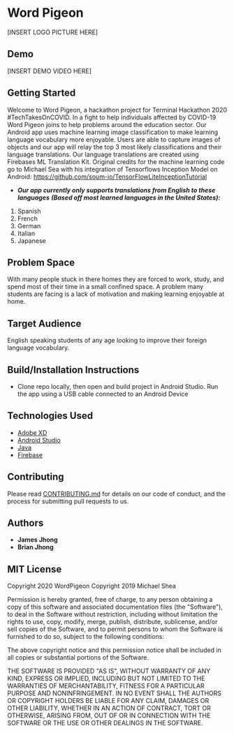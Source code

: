 # Word Pigeon 

[INSERT LOGO PICTURE HERE]

## Demo 

[INSERT DEMO VIDEO HERE]

## Getting Started
Welcome to Word Pigeon, a hackathon project for Terminal Hackathon 2020 #TechTakesOnCOVID. In a fight to help individuals affected by COVID-19 Word Pigeon joins to help problems around the education sector. Our Android app uses machine learning image classification to make learning language vocabulary more enjoyable. Users are able to capture images of objects and our app will relay the top 3 most likely classifications and their language translations. Our language translations are created using Firebases ML Translation Kit. Original credits for the machine learning code go to Michael Sea with his integration of Tensorflows Inception Model on Android: https://github.com/soum-io/TensorFlowLiteInceptionTutorial

* ***Our app currently only supports translations from English to these languages***
 ***(Based off most learned languages in the United States):***
1. Spanish
2. French
3. German
4. Italian
5. Japanese 

## Problem Space
With many people stuck in there homes they are forced to work, study, and spend most of their time in a small confined space. A problem many students are facing is a lack of motivation and making learning enjoyable at home. 

## Target Audience 
English speaking students of any age looking to improve their foreign language vocabulary. 

## Build/Installation Instructions
* Clone repo locally, then open and build project in Android Studio. Run the app using a USB cable connected to an Android Device 

## Technologies Used

* [Adobe XD](https://www.adobe.com/products/xd.html)
* [Android Studio](https://developer.android.com/studio)
* [Java](https://www.java.com/en/)
* [Firebase](https://firebase.google.com/)

## Contributing

Please read [CONTRIBUTING.md](https://gist.github.com/PurpleBooth/b24679402957c63ec426) for details on our code of conduct, and the process for submitting pull requests to us.

## Authors

* **James Jhong** 
* **Brian Jhong** 

## MIT License

Copyright 2020 WordPigeon
Copyright 2019 Michael Shea

Permission is hereby granted, free of charge, to any person obtaining a copy of this software and associated documentation files (the "Software"), to deal in the Software without restriction, including without limitation the rights to use, copy, modify, merge, publish, distribute, sublicense, and/or sell copies of the Software, and to permit persons to whom the Software is furnished to do so, subject to the following conditions:

The above copyright notice and this permission notice shall be included in all copies or substantial portions of the Software.

THE SOFTWARE IS PROVIDED "AS IS", WITHOUT WARRANTY OF ANY KIND, EXPRESS OR IMPLIED, INCLUDING BUT NOT LIMITED TO THE WARRANTIES OF MERCHANTABILITY, FITNESS FOR A PARTICULAR PURPOSE AND NONINFRINGEMENT. IN NO EVENT SHALL THE AUTHORS OR COPYRIGHT HOLDERS BE LIABLE FOR ANY CLAIM, DAMAGES OR OTHER LIABILITY, WHETHER IN AN ACTION OF CONTRACT, TORT OR OTHERWISE, ARISING FROM, OUT OF OR IN CONNECTION WITH THE SOFTWARE OR THE USE OR OTHER DEALINGS IN THE SOFTWARE.


